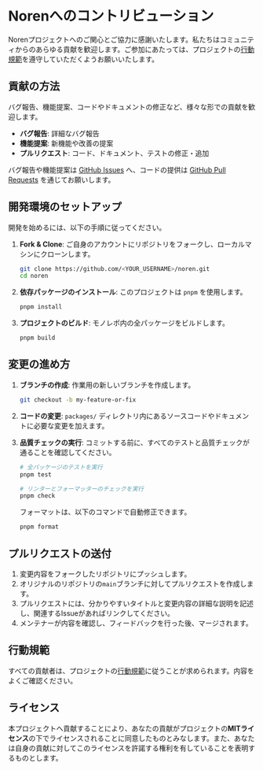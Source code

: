 # Norenへのコントリビューション

Norenプロジェクトへのご関心とご協力に感謝いたします。私たちはコミュニティからのあらゆる貢献を歓迎します。ご参加にあたっては、プロジェクトの[行動規範](#行動規範)を遵守していただくようお願いいたします。

## 貢献の方法

バグ報告、機能提案、コードやドキュメントの修正など、様々な形での貢献を歓迎します。

- **バグ報告**: 詳細なバグ報告
- **機能提案**: 新機能や改善の提案
- **プルリクエスト**: コード、ドキュメント、テストの修正・追加

バグ報告や機能提案は [GitHub Issues](https://github.com/himorishige/noren/issues) へ、コードの提供は [GitHub Pull Requests](https://github.com/himorishige/noren/pulls) を通じてお願いします。

## 開発環境のセットアップ

開発を始めるには、以下の手順に従ってください。

1.  **Fork & Clone**: ご自身のアカウントにリポジトリをフォークし、ローカルマシンにクローンします。
    ```sh
    git clone https://github.com/<YOUR_USERNAME>/noren.git
    cd noren
    ```

2.  **依存パッケージのインストール**: このプロジェクトは `pnpm` を使用します。
    ```sh
    pnpm install
    ```

3.  **プロジェクトのビルド**: モノレポ内の全パッケージをビルドします。
    ```sh
    pnpm build
    ```

## 変更の進め方

1.  **ブランチの作成**: 作業用の新しいブランチを作成します。
    ```sh
    git checkout -b my-feature-or-fix
    ```

2.  **コードの変更**: `packages/` ディレクトリ内にあるソースコードやドキュメントに必要な変更を加えます。

3.  **品質チェックの実行**: コミットする前に、すべてのテストと品質チェックが通ることを確認してください。
    ```sh
    # 全パッケージのテストを実行
    pnpm test

    # リンターとフォーマッターのチェックを実行
    pnpm check
    ```
    フォーマットは、以下のコマンドで自動修正できます。
    ```sh
    pnpm format
    ```

## プルリクエストの送付

1.  変更内容をフォークしたリポジトリにプッシュします。
2.  オリジナルのリポジトリの`main`ブランチに対してプルリクエストを作成します。
3.  プルリクエストには、分かりやすいタイトルと変更内容の詳細な説明を記述し、関連するIssueがあればリンクしてください。
4.  メンテナーが内容を確認し、フィードバックを行った後、マージされます。

## 行動規範

すべての貢献者は、プロジェクトの[行動規範](./CODE_OF_CONDUCT.md)に従うことが求められます。内容をよくご確認ください。

## ライセンス

本プロジェクトへ貢献することにより、あなたの貢献がプロジェクトの**MITライセンス**の下でライセンスされることに同意したものとみなします。また、あなたは自身の貢献に対してこのライセンスを許諾する権利を有していることを表明するものとします。